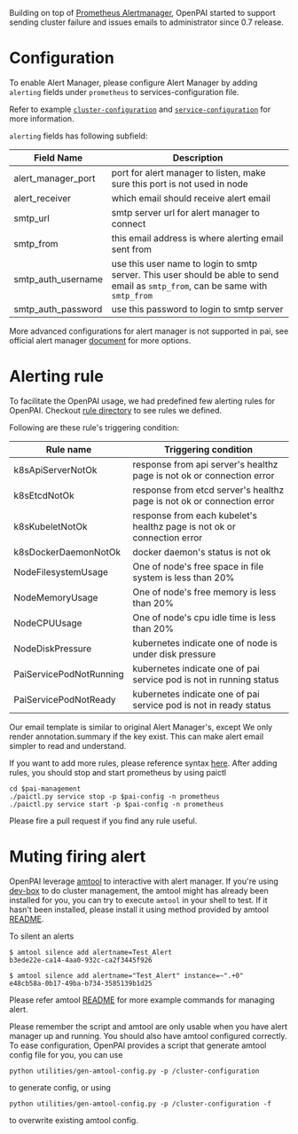 Building on top of [Prometheus Alertmanager](https://prometheus.io/docs/alerting/alertmanager/),
OpenPAI started to support sending cluster failure and issues emails to administrator since 0.7
release.

# Configuration

To enable Alert Manager, please configure Alert Manager by adding `alerting` fields under `prometheus`
to services-configuration file.

Refer to example [`cluster-configuration`](../../cluster-configuration/cluster-configuration.yaml) and
[`service-configuration`](../../cluster-configuration/services-configuration.yaml) for more
information.

`alerting` fields has following subfield:

| Field Name | Description |
| --- | --- |
| alert_manager_port | port for alert manager to listen, make sure this port is not used in node |
| alert_receiver | which email should receive alert email |
| smtp_url | smtp server url for alert manager to connect |
| smtp_from | this email address is where alerting email sent from |
| smtp_auth_username | use this user name to login to smtp server. This user should be able to send email as `smtp_from`, can be same with `smtp_from` |
| smtp_auth_password | use this password to login to smtp server |

More advanced configurations for alert manager is not supported in pai, see official alert manager
[document](https://prometheus.io/docs/alerting/configuration/) for more options.

# Alerting rule

To facilitate the OpenPAI usage, we had predefined few alerting rules for OpenPAI.
Checkout [rule directory](../prometheus-alert) to see rules we defined.

Following are these rule's triggering condition:

| Rule name | Triggering condition |
| --- | --- |
| k8sApiServerNotOk | response from api server's healthz page is not ok or connection error |
| k8sEtcdNotOk | response from etcd server's healthz page is not ok or connection error |
| k8sKubeletNotOk | response from each kubelet's healthz page is not ok or connection error |
| k8sDockerDaemonNotOk | docker daemon's status is not ok |
| NodeFilesystemUsage | One of node's free space in file system is less than 20% |
| NodeMemoryUsage | One of node's free memory is less than 20% |
| NodeCPUUsage | One of node's cpu idle time is less than 20% |
| NodeDiskPressure | kubernetes indicate one of node is under disk pressure |
| PaiServicePodNotRunning | kubernetes indicate one of pai service pod is not in running status |
| PaiServicePodNotReady | kubernetes indicate one of pai service pod is not in ready status |

Our email template is similar to original Alert Manager's, except We only render annotation.summary
if the key exist. This can make alert email simpler to read and understand.

If you want to add more rules, please reference syntax
[here](https://prometheus.io/docs/prometheus/latest/configuration/alerting_rules/).
After adding rules, you should stop and start prometheus by using paictl

```
cd $pai-management
./paictl.py service stop -p $pai-config -n prometheus
./paictl.py service start -p $pai-config -n prometheus
```

Please fire a pull request if you find any rule useful.

# Muting firing alert

OpenPAI leverage [amtool](https://github.com/prometheus/alertmanager#amtool) to interactive with
alert manager. If you're using [dev-box](../../pai-management/doc/cluster-bootup.md#c-step-0) to do
cluster management, the amtool might has already been installed for you, you can try to execute
`amtool` in your shell to test. If it hasn't been installed, please install it using method provided
by amtool [README](https://github.com/prometheus/alertmanager#install-1).

To silent an alerts

```
$ amtool silence add alertname=Test_Alert
b3ede22e-ca14-4aa0-932c-ca2f3445f926

$ amtool silence add alertname="Test_Alert" instance=~".+0"
e48cb58a-0b17-49ba-b734-3585139b1d25
```

Please refer amtool
[README](https://github.com/prometheus/alertmanager#examples) for more example commands for managing
alert.

Please remember the script and amtool are only usable when you have alert manager up and running.
You should also have amtool configured correctly.
To ease configuration, OpenPAI provides a script that generate amtool config file for you, you can use

```
python utilities/gen-amtool-config.py -p /cluster-configuration
```

to generate config, or using

```
python utilities/gen-amtool-config.py -p /cluster-configuration -f
```

to overwrite existing amtool config.
